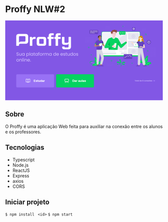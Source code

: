 # Proffy NLW#2 

![](img/proffy.PNG)

## Sobre

O Proffy é uma aplicação Web feita para auxiliar na conexão entre os alunos e os professores. 

## Tecnologias

 - Typescript
 - Node.js
 - ReactJS
 - Express
 - axios
 - CORS

## Iniciar projeto

`$ npm install ` 
`<id>`
`$ npm start ` 

 